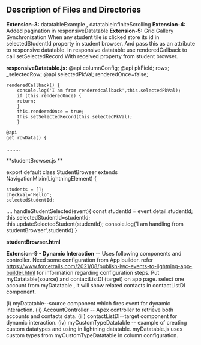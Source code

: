 ## Description of Files and Directories

**Extension-3:** datatableExample , datatableInfiniteScrolling
**Extension-4:** Added pagination in responsiveDatatable
**Extension-5:** Grid Gallery Synchronization
When any student tile is clicked store its id in selectedStudentId property in student browser. And pass this as an attribute to responsive datatable. In responsive datatable use renderedCallback to call setSelectedRecord
With received property from student browser. 

**responsiveDatatable.js:**
@api columnConfig;
    @api pkField;
    rows;
    _selectedRow;
    @api selectedPkVal;
    renderedOnce=false;
       
    renderedCallback() {
        console.log('I am from renderedcallback',this.selectedPkVal);
        if (this.renderedOnce) {
        return;
        }
        this.renderedOnce = true;
        this.setSelectedRecord(this.selectedPkVal);
        }
       
    @api
    get rowData() {
………

**studentBrowser.js **

export default class StudentBrowser extends NavigationMixin(LightningElement) {
   
    students = [];
    checkVal='Hello';
    selectedStudentId;
….
handleStudentSelected(event){
        const studentId = event.detail.studentId;  
        this.selectedStudentId=studentId;  
        this.updateSelectedStudent(studentId);
        console.log('I am handling from studentBrowser',studentId)
    }
 
**studentBrowser.html**

<lightning-tab label="Grid">
            <div class="slds-scrollable scrollerSize" >
                <c-responsive-datatable pk-field="Id"  column-config={cols}
                    row-data={students.data}
                    onrowclick={handleRowClick}
                    onrowdblclick={handleRowDblClick} selected-pk-val={selectedStudentId}></c-responsive-datatable>
            </div>
        </lightning-tab>

**Extension-9 - Dynamic Interaction** -- Uses following components and controller. Need some configuration from App builder. refer https://www.forcetrails.com/2021/08/publish-lwc-events-to-lightning-app-builder.html   for information regarding configuration steps. Put myDatatable(source) and contactListDI (target) on app page. select one account from myDatatable , it will show related contacts in contactListDI component.

(i) myDatatable--source component which fires event for dynamic interaction. 
(ii) AccountController -- Apex controller to retrieve both accounts and contacts data. 
(iii) contactListDI--target component for dynamic interaction. 
(iv) myCustomTypeDatatable -- example of creating custom datatypes and using in lightning datatable. myDatatable.js uses custom types from  myCustomTypeDatatable  in column configuration.





